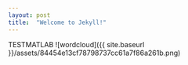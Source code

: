 ```yaml
---
layout: post
title:  "Welcome to Jekyll!"
---
```

TESTMATLAB ![wordcloud]({{ site.baseurl }}/assets/84454e13cf78798737cc61a7f86a261b.png)